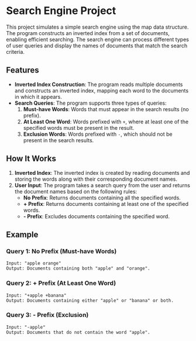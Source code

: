 
# Search Engine Project

This project simulates a simple search engine using the map data structure. The program constructs an inverted index from a set of documents, enabling efficient searching. The search engine can process different types of user queries and display the names of documents that match the search criteria.

## Features

- **Inverted Index Construction**: The program reads multiple documents and constructs an inverted index, mapping each word to the documents in which it appears.
- **Search Queries**: The program supports three types of queries:
  1. **Must-have Words**: Words that must appear in the search results (no prefix).
  2. **At Least One Word**: Words prefixed with `+`, where at least one of the specified words must be present in the result.
  3. **Exclusion Words**: Words prefixed with `-`, which should not be present in the search results.

## How It Works

1. **Inverted Index**: The inverted index is created by reading documents and storing the words along with their corresponding document names.
2. **User Input**: The program takes a search query from the user and returns the document names based on the following rules:
   - **No Prefix**: Returns documents containing all the specified words.
   - **+ Prefix**: Returns documents containing at least one of the specified words.
   - **- Prefix**: Excludes documents containing the specified word.

## Example

### Query 1: No Prefix (Must-have Words)
```
Input: "apple orange"
Output: Documents containing both "apple" and "orange".
```

### Query 2: + Prefix (At Least One Word)
```
Input: "+apple +banana"
Output: Documents containing either "apple" or "banana" or both.
```

### Query 3: - Prefix (Exclusion)
```
Input: "-apple"
Output: Documents that do not contain the word "apple".
```
